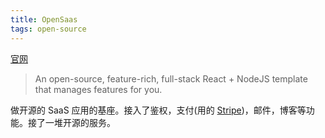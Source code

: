 ```yaml
---
title: OpenSaas
tags: open-source
---
```

[官网](https://opensaas.sh/)
> An open-source, feature-rich, full-stack React + NodeJS template that manages features for you.


做开源的 SaaS 应用的基座。接入了鉴权，支付(用的 [Stripe](../../../../3-make/product/good-product-research/stripe/readme.md))，邮件，博客等功能。接了一堆开源的服务。